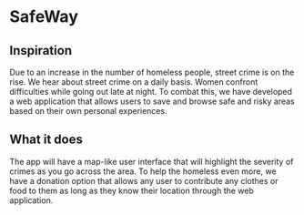 # SafeWay

<h2>Inspiration</h2>
<p>Due to an increase in the number of homeless people, street crime is on the rise. We hear about street crime on a daily basis. Women confront difficulties while going out late at night. To combat this, we have developed a web application that allows users to save and browse safe and risky areas based on their own personal experiences.</p>
    
<h2>What it does</h2>
<p>The app will have a map-like user interface that will highlight the severity of crimes as you go across the area. To help the homeless even more, we have a donation option that allows any user to contribute any clothes or food to them as long as they know their location through the web application.</p>
